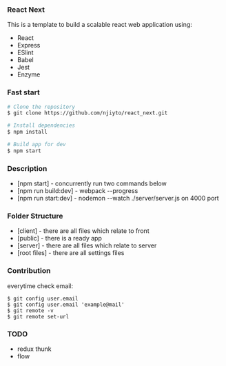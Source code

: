 ### React Next

This is a template to build a scalable react web application using:
* React
* Express
* ESlint
* Babel
* Jest
* Enzyme

### Fast start
```sh
# Clone the repository
$ git clone https://github.com/njiyto/react_next.git

# Install dependencies
$ npm install

# Build app for dev
$ npm start
```

### Description
* [npm start] - concurrently run two commands below
* [npm run build:dev] - webpack --progress
* [npm run start:dev] -  nodemon --watch ./server/server.js on 4000 port

### Folder Structure
* [client] - there are all files which relate to front
* [public] - there is a ready app
* [server] - there are all files which relate to server
* [root files] - there are all settings files

### Contribution
everytime check email:
```
$ git config user.email
$ git config user.email 'example@mail'
$ git remote -v
$ git remote set-url
```

### TODO
* redux thunk
* flow